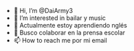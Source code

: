 - 👋 Hi, I’m @DaiArmy3
- 👀 I’m interested in  bailar y music
- 🌱 Actualmente estoy aprendiendo nglés
- 💞️ Busco colaborar en la prensa escolar
- 📫 How to reach me  por mi email

<!---
DaiArmy3/DaiArmy3 is a ✨ special ✨ repository because its `README.md` (this file) appears on your GitHub profile.
You can click the Preview link to take a look at your changes.
--->
